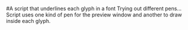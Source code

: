 #A script that underlines each glyph in a font
Trying out different pens... Script uses one kind of pen for the preview window and another to draw inside each glyph.
